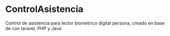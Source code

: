 # ControlAsistencia
Control de asistencia para lector biometrico digital persona, creado en base de con laravel, PHP y Java
